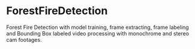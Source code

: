 # ForestFireDetection
Forest Fire Detection with model training, frame extracting, frame labeling and Bounding Box labeled video processing with monochrome and stereo cam footages.
